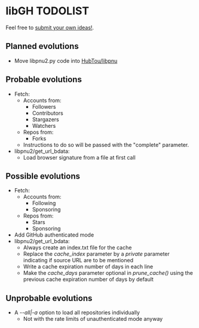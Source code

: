 # libGH TODOLIST
Feel free to [submit your own ideas!](https://github.com/HubTou/libgh/discussions).

## Planned evolutions
* Move libpnu2.py code into [HubTou/libpnu](https://github.com/HubTou/libpnu)

## Probable evolutions
* Fetch:
  * Accounts from:
    * Followers
    * Contributors
    * Stargazers
    * Watchers
  * Repos from:
    * Forks
  * Instructions to do so will be passed with the "complete" parameter.
* libpnu2/get_url_bdata:
  * Load browser signature from a file at first call

## Possible evolutions
* Fetch:
  * Accounts from:
    * Following
    * Sponsoring
  * Repos from:
    * Stars
    * Sponsoring
* Add GitHub authenticated mode
* libpnu2/get_url_bdata:
  * Always create an index.txt file for the cache
  * Replace the *cache_index* parameter by a *private* parameter
    indicating if source URL are to be mentioned
  * Write a cache expiration number of days in each line
  * Make the *cache_days* parameter optional in *prune_cache()*
    using the previous cache expiration number of days by default

## Unprobable evolutions
* A *--all|-a* option to load all repositories individually
  * Not with the rate limits of unauthenticated mode anyway
